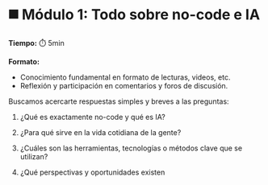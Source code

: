 # ◼️ Módulo 1: Todo sobre no-code e IA

**Tiempo:** ⏱️️ 5min

**Formato:**

- Conocimiento fundamental en formato de lecturas, videos, etc.
- Reflexión y participación en comentarios y foros de discusión.

Buscamos acercarte respuestas simples y breves a las preguntas:

1. ¿Qué es exactamente no-code y qué es IA?

2. ¿Para qué sirve en la vida cotidiana de la gente?

3. ¿Cuáles son las herramientas, tecnologías o métodos clave que se utilizan?

4. ¿Qué perspectivas y oportunidades existen
